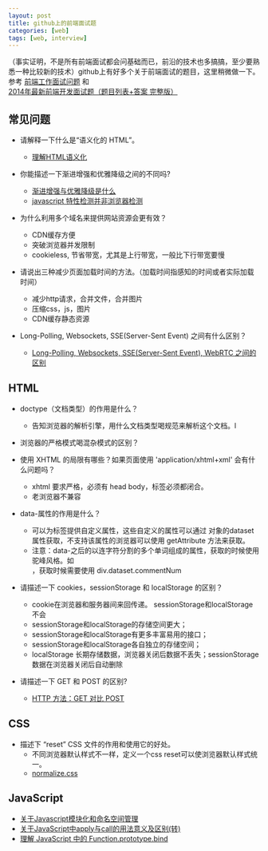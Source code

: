 ```yaml
---
layout: post
title: github上的前端面试题
categories: [web]
tags: [web, interview]
---
```


（事实证明，不是所有前端面试都会问基础而已，前沿的技术也多搞搞，至少要熟悉一种比较新的技术）github上有好多个关于前端面试的题目，这里稍微做一下。参考 [前端工作面试问题](https://github.com/darcyclarke/Front-end-Developer-Interview-Questions/tree/master/Translations/Chinese) 和 [2014年最新前端开发面试题（题目列表+答案 完整版）](https://github.com/markyun/My-blog/tree/master/Front-end-Developer-Questions/Questions-and-Answers)   

## 常见问题

- 请解释一下什么是“语义化的 HTML”。
  - [理解HTML语义化](http://www.cnblogs.com/freeyiyi1993/p/3615179.html)

- 你能描述一下渐进增强和优雅降级之间的不同吗?
  - [渐进增强与优雅降级是什么](http://www.cnblogs.com/yangjf/archive/2013/03/28/2986134.html)
  - [javascript 特性检测并非浏览器检测](http://www.jb51.net/article/21834.htm)

- 为什么利用多个域名来提供网站资源会更有效？
  - CDN缓存方便
  - 突破浏览器并发限制
  - cookieless, 节省带宽，尤其是上行带宽，一般比下行带宽要慢

- 请说出三种减少页面加载时间的方法。（加载时间指感知的时间或者实际加载时间）
  - 减少http请求，合并文件，合并图片
  - 压缩css，js，图片
  - CDN缓存静态资源

- Long-Polling, Websockets, SSE(Server-Sent Event) 之间有什么区别？
  - [Long-Polling, Websockets, SSE(Server-Sent Event), WebRTC 之间的区别](http://www.vipaq.com/Article/View/blog/419.html)



## HTML

- doctype（文档类型）的作用是什么？
  - 告知浏览器的解析引擎，用什么文档类型喝规范来解析这个文档。l

- 浏览器的严格模式喝混杂模式的区别？

- 使用 XHTML 的局限有哪些？如果页面使用 'application/xhtml+xml' 会有什么问题吗？
  - xhtml 要求严格，必须有 head body，标签必须都闭合。
  - 老浏览器不兼容

- data-属性的作用是什么？
  - 可以为标签提供自定义属性，这些自定义的属性可以通过 对象的dataset 属性获取，不支持该属性的浏览器可以使用 getAttribute 方法来获取。
  - 注意：data-之后的以连字符分割的多个单词组成的属性，获取的时候使用驼峰风格。如 <div data-comment-num="10"></div>，获取时候需要使用 div.dataset.commentNum

- 请描述一下 cookies，sessionStorage 和 localStorage 的区别？
  - cookie在浏览器和服务器间来回传递。 sessionStorage和localStorage不会
  - sessionStorage和localStorage的存储空间更大；
  - sessionStorage和localStorage有更多丰富易用的接口；
  - sessionStorage和localStorage各自独立的存储空间；
  - localStorage 长期存储数据，浏览器关闭后数据不丢失；sessionStorage 数据在浏览器关闭后自动删除

- 请描述一下 GET 和 POST 的区别?
  - [HTTP 方法：GET 对比 POST](http://www.w3school.com.cn/tags/html_ref_httpmethods.asp)



## CSS

- 描述下 “reset” CSS 文件的作用和使用它的好处。
  - 不同浏览器默认样式不一样，定义一个css reset可以使浏览器默认样式统一。
  - [normalize.css](http://necolas.github.io/normalize.css/3.0.2/normalize.css)


## JavaScript

- [关于Javascript模块化和命名空间管理](http://www.cnblogs.com/hongru/archive/2010/12/05/1897111.html)
- [关于JavaScript中apply与call的用法意义及区别(转)](http://www.cnblogs.com/treasurelife/archive/2008/03/05/1092251.html)
- [理解 JavaScript 中的 Function.prototype.bind](http://blog.jobbole.com/58032/)
